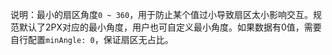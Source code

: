 说明：最小的扇区角度`0 ~ 360`，用于防止某个值过小导致扇区太小影响交互。规范默认了2PX对应的最小角度，用户也可自定义最小角度。如果数据有0值，需要自行配置`minAngle: 0`，保证扇区无占比。

